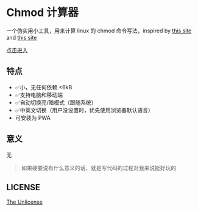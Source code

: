 # Chmod 计算器
一个伪实用小工具，用来计算 linux 的 chmod 命令写法，inspired by [this site](https://linuxhandbook.com/chmod-calculator/) and [this site](https://newcss.net/)

[点击进入](https://ppz-pro.github.io/chmod-calc/)

## 特点
+ ✅小，无任何依赖 <6kB
+ ✅支持电脑和移动端
+ ✅自动切换亮/暗模式（跟随系统）
+ ✅中英文切换（用户没设置时，优先使用浏览器默认语言）
+ 可安装为 PWA

## 意义
无

> 如果硬要说有什么意义的话，就是写代码的过程对我来说挺好玩的

## LICENSE
[The Unlicense](https://unlicense.org/)
